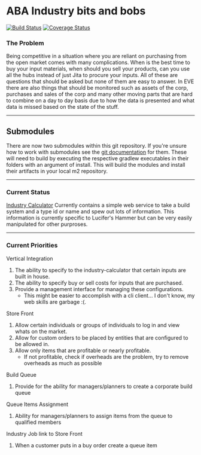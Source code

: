 ABA Industry bits and bobs
==========================

[![Build Status](https://travis-ci.org/maurerit/abandapart.svg?branch=develop)](https://travis-ci.org/maurerit/abandapart) [![Coverage Status](https://coveralls.io/repos/github/maurerit/abandapart/badge.svg)](https://coveralls.io/github/maurerit/abandapart)

### The Problem ###

Being competitive in a situation where you are reliant on purchasing from
the open market comes with many complications.  When is the best time to buy
your input materials, when should you sell your products, can you use all the
hubs instead of just Jita to procure your inputs.  All of these are questions
that should be asked but none of them are easy to answer.  In EVE there are
also things that should be monitored such as assets of the corp, purchases
and sales of the corp and many other moving parts that are hard to combine
on a day to day basis due to how the data is presented and what data is missed
based on the state of the stuff.

---

## Submodules ##

There are now two submodules within this git repository.  If you're unsure
how to work with submodules see the [git documentation](https://git-scm.com/book/en/v2/Git-Tools-Submodules)
for them.  These will need to build by executing the respective gradlew
executables in their folders with an argument of install.  This will build
the modules and install their artifacts in your local m2 repository.

---

### Current Status ###

[Industry Calculator](aba-industry/industry-calculator/README.md)
    Currently contains a simple web service to take a build system and a
    type id or name and spew out lots of information.  This information
    is currently specific to Lucifer's Hammer but can be very easily manipulated
    for other purproses.

---

### Current Priorities ###

Vertical Integration
1. The ability to specify to the industry-calculator that certain inputs are built in house.
2. The ability to specify buy or sell costs for inputs that are purchased.
3. Provide a management interface for managing these configurations.
    - This might be easier to accomplish with a cli client... I don't know, my web skills are garbage :(.

Store Front
1. Allow certain individuals or groups of individuals to log in and view whats on the market.
2. Allow for custom orders to be placed by entities that are configured to be allowed in.
3. Allow only items that are profitable or nearly profitable.
    - If not profitable, check if overheads are the problem, try to remove overheads as much as possible

Build Queue
1. Provide for the ability for managers/planners to create a corporate build queue

Queue Items Assignment
1. Ability for managers/planners to assign items from the queue to qualified members

Industry Job link to Store Front
1. When a customer puts in a buy order create a queue item

